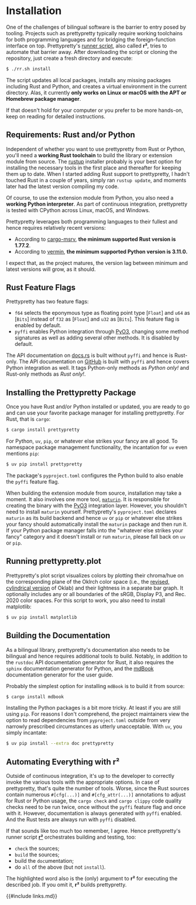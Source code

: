 # Installation

One of the challenges of bilingual software is the barrier to entry posed by
tooling. Projects such as prettypretty typically require working toolchains for
both programming languages and for bridging the foreign-function interface on
top. Prettypretty's [runner
script](https://github.com/apparebit/prettypretty/blob/main/rr.sh), also called
**r²**, tries to automate that barrier away. After downloading the script or
cloning the repository, just create a fresh directory and execute:

```sh
$ ./rr.sh install
```

The script updates all local packages, installs any missing packages including
Rust and Python, and creates a virtual environment in the current directory.
Alas, it currently **only works on Linux or macOS with the APT or Homebrew
package manager**.

If that doesn't hold for your computer or you prefer to be more hands-on, keep
on reading for detailed instructions.


## Requirements: Rust and/or Python

Independent of whether you want to use prettypretty from Rust or Python, you'll
need a **working Rust toolchain** to build the library or extension module from
source. The [rustup](https://rustup.rs) installer probably is your best option
for installing the necessary tools in the first place and thereafter for keeping
them up to date. When I started adding Rust support to prettypretty, I hadn't
touched Rust in a couple of years, simply ran `rustup update`, and moments later
had the latest version compiling my code.

Of course, to use the extension module from Python, you also need a **working
Python interpreter**. As part of continuous integration, prettypretty is tested
with CPython across Linux, macOS, and Windows.

Prettypretty leverages both programming languages to their fullest and hence
requires relatively recent versions:

  * According to [cargo-msrv](https://github.com/foresterre/cargo-msrv), **the
    minimum supported Rust version is 1.77.2**.
  * According to [vermin](https://github.com/netromdk/vermin), **the minimum
    supported Python version is 3.11.0.**

I expect that, as the project matures, the version lag between minimum and
latest versions will grow, as it should.


## Rust Feature Flags

Prettypretty has two feature flags:

  * `f64` selects the eponymous type as floating point type [`Float`] and `u64`
    as [`Bits`] instead of `f32` as [`Float`] and `u32` as [`Bits`]. This
    feature flag is enabled by default.
  * `pyffi` enables Python integration through [PyO3](https://pyo3.rs/),
    changing some method signatures as well as adding several other methods. It
    is disabled by default.

The API documentation on
[docs.rs](https://docs.rs/prettypretty/latest/prettypretty/) is built without
`pyffi` and hence is Rust-only. The API documentation on
[GitHub](https://apparebit.github.io/prettypretty/prettypretty/) is built with
`pyffi` and hence covers Python integration as well. It tags Python-only methods
as <i class=python-only>Python only!</i> and Rust-only methods as <i
class=rust-only>Rust only!</i>.


## Installing the Prettypretty Package

Once you have Rust and/or Python installed or updated, you are ready to go and
can use your favorite package manager for installing prettypretty. For Rust,
that is `cargo`:

```sh
$ cargo install prettypretty
```

For Python, `uv`, `pip`, or whatever else strikes your fancy are all good. To
namespace package management functionality, the incantation for `uv` even
mentions `pip`:

```sh
$ uv pip install prettypretty
```

The package's `pyproject.toml` configures the Python build to also enable the
`pyffi` feature flag.

When building the extension module from source, installation may take a moment.
It also involves one more tool, [`maturin`](https://github.com/PyO3/maturin). It
is responsible for creating the binary with the [PyO3](https://pyo3.rs/v0.22.1/)
integration layer. However, you shouldn't need to install `maturin` yourself.
Prettypretty's `pyproject.toml` declares `maturin` as its build backend and
hence `uv` or `pip` or whatever else strikes your fancy should automatically
install the `maturin` package and then run it. If your Python package manager
falls into the "whatever else strikes your fancy" category and it doesn't
install or run `maturin`, please fall back on `uv` or `pip`.


## Running prettypretty.plot

Prettypretty's plot script visualizes colors by plotting their chroma/hue on the
corresponding plane of the Oklrch color space (i.e., the [revised, cylindrical
version](https://bottosson.github.io/posts/colorpicker/#intermission---a-new-lightness-estimate-for-oklab)
of Oklab) and their lightness in a separate bar graph. It optionally includes
any or all boundaries of the sRGB, Display P3, and Rec. 2020 color spaces. For
this script to work, you also need to install matplotlib:

```sh
$ uv pip install matplotlib
```


## Building the Documentation

As a bilingual library, prettypretty's documentation also needs to be bilingual
and hence requires additional tools to build. Notably, in addition to the
`rustdoc` API documentation generator for Rust, it also requires the `sphinx`
documentation generator for Python, and the
[mdBook](https://github.com/rust-lang/mdBook) documentation generator for the
user guide.

Probably the simplest option for installing `mdBook` is to build it from source:

```sh
$ cargo install mdbook
```

Installing the Python packages is a bit more tricky. At least if you are still
using `pip`. For reasons I don't comprehend, the project maintainers view the
option to read dependencies from `pyproject.toml` outside from very narrowly
prescribed circumstances as utterly unacceptable. With `uv`, you simply
incantate:

```sh
$ uv pip install --extra doc prettypretty
```


## Automating Everything with r²

Outside of continuous integration, it's up to the developer to correctly invoke
the various tools with the appropriate options. In case of prettypretty, that's
quite the number of tools. Worse, since the Rust sources contain numerous
`#[cfg(...)]` and `#[cfg_attr(...)]` annotations to adjust for Rust or Python
usage, the `cargo check` and `cargo clippy` code quality checks need to be run
twice, once without the `pyffi` feature flag and once with it. However,
documentation is always generated with `pyffi` enabled. And the Rust tests are
always run with `pyffi` disabled.

If that sounds like too much too remember, I agree. Hence prettypretty's runner
script [**r²**](https://github.com/apparebit/prettypretty/blob/main/rr.sh)
orchestrates building and testing, too:

  * `check` the sources;
  * `build` the sources;
  * build the `doc`umentation;
  * do `all` of the above (but not `install`).

The highlighted word also is the (only) argument to **r²** for executing the
described job. If you omit it, **r²** builds prettypretty.


{{#include links.md}}
